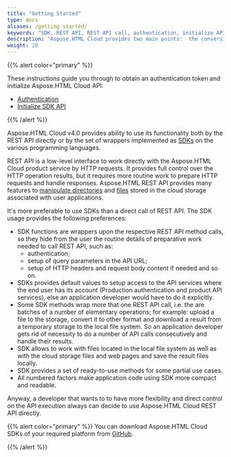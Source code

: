 ```yaml
---
title: "Getting Started"
type: docs
aliases: /getting-started/
keywords: "SDK, REST API, REST API call, authentication, initialize API, API URL"
description: "Aspose.HTML Cloud provides two main points:  the conversion feature and the cloud storage access functionality. This article introduce you  with Aspose.HTML Cloud v4.0 abilities to use its functionality both by the REST API directly or by the set of wrappers implemented as SDKs on the various programming languages."
weight: 20
---
```


{{% alert color="primary" %}} 

These instructions guide you through to obtain an authentication token and initialize Aspose.HTML Cloud API:

 - [Authentication](/html/getting-started/authentication/) 
 - [Initialize SDK API](/html/getting-started/initialize-sdk-api/) 

{{% /alert %}} 

Aspose.HTML Cloud v4.0 provides ability to use its functionality both by the REST API directly or by the set of wrappers implemented as [SDKs](/html/available-sdks/) on the various programming languages.

REST API is a low-level interface to work directly with the Aspose.HTML Cloud product service by HTTP requests. It provides full control over the HTTP operation results, but it requires more routine work to prepare HTTP requests and handle responses. Aspose.HTML REST API provides many features to [manipulate directories](/html/storage-api/working-with-folders-in-the-storage/) and [files](/html/storage-api/working-with-files-in-the-storage/) stored in the cloud storage associated with user applications. 

It's more preferable to use SDKs than a direct call of REST API. The SDK usage provides the following preferences:

- SDK functions are wrappers upon the respective REST API method calls, so they hide from the user the routine details of preparative work needed to call REST API, such as:
  -  authentication; 
  -  setup of query parameters in the API URL;
  -  setup of HTTP headers and request body content if needed and so on.
- SDKs provides default values to setup access to the API services where the end user has its account (Production authentication and product API services), else an application developer would have to do it explicitly. 
- Some SDK methods wrap more that one REST API call, i.e. the are batches of a number of elementary operations; for example: upload a file to the storage, convert it to other format and download a result from a temporary storage to the local file system. So an application developer gets rid of necessity to do a number of API calls consecutively and handle their results.
- SDK allows to work with files located in the local file system as well as with the cloud storage files and web pages and save the result files locally.
- SDK provides a set of ready-to-use methods for some partial use cases.
- All numbered factors make application code using SDK more compact and readable.

Anyway, a developer that wants to to have more flexibility and direct control on the API execution always can decide to use Aspose.HTML Cloud REST API directly. 

{{% alert color="primary" %}} 
You can download Aspose.HTML Cloud SDKs of your required platform from [GitHub](https://github.com/aspose-html-cloud/).  

{{% /alert %}} 




